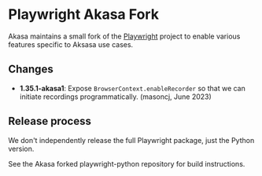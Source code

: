 

# Playwright Akasa Fork

Akasa maintains a small fork of the [Playwright](https://github.com/microsoft/playwright) project to enable various features specific to Aksasa use cases.


## Changes

* **1.35.1-akasa1**: Expose `BrowserContext.enableRecorder` so that we can initiate recordings programmatically. (masoncj, June 2023)

## Release process

We don't independently release the full Playwright package, just the Python version.

See the Akasa forked playwright-python repository for build instructions.



